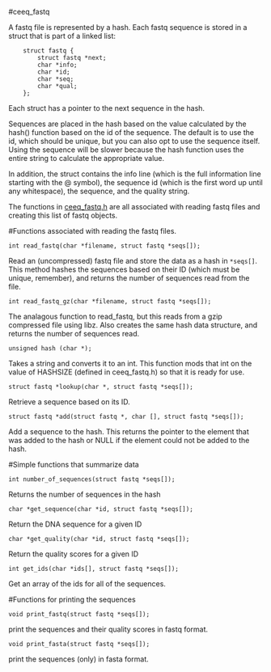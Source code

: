 #ceeq_fastq

A fastq file is represented by a hash. Each fastq sequence is stored in a struct 
that is part of a linked list:

```
	struct fastq {
		struct fastq *next;
		char *info;
		char *id;
		char *seq;
		char *qual;
	};
```

Each struct has a pointer to the next sequence in the hash. 

Sequences are placed in the hash based on the value calculated by the hash() 
function based on the id of the sequence. The default is to use the id, which 
should be unique, but you can  also opt to use the sequence itself. Using the 
sequence will be slower because the hash function uses the entire string to
calculate the appropriate value.

In addition, the struct contains the info line (which is the full information 
line starting with the @ symbol), the sequence id (which is the first word up
until any whitespace), the sequence, and the quality string.


The functions in [ceeq_fastq.h](ceeq_fastq.h) are all associated with reading 
fastq files and creating this list of fastq objects.

#Functions associated with reading the fastq files.

`int read_fastq(char *filename, struct fastq *seqs[]);`

Read an (uncompressed) fastq file and store the data as a hash in `*seqs[]`. 
This method hashes the sequences based on their ID (which must be unique, 
remember), and returns the number of sequences read from the file.

`int read_fastq_gz(char *filename, struct fastq *seqs[]);`

The analagous function to read_fastq, but this reads from a gzip compressed
file using libz. Also creates the same hash data structure, and returns the
number of sequences read.

`unsigned hash (char *);`

Takes a string and converts it to an int. This function mods that int on the
value of HASHSIZE (defined in ceeq_fastq.h) so that it is ready for use.

`struct fastq *lookup(char *, struct fastq *seqs[]);`

Retrieve a sequence based on its ID.

`struct fastq *add(struct fastq *, char [], struct fastq *seqs[]);`

Add a sequence to the hash. This returns the pointer to the element that
was added to the hash or NULL if the element could not be added to the hash.


#Simple functions that summarize data

`int number_of_sequences(struct fastq *seqs[]);`

Returns the number of sequences in the hash

`char *get_sequence(char *id, struct fastq *seqs[]);`

Return the DNA sequence for a given ID

`char *get_quality(char *id, struct fastq *seqs[]);`

Return the quality scores for a given ID

`int get_ids(char *ids[], struct fastq *seqs[]);`

Get an array of the ids for all of the sequences.



#Functions for printing the sequences

`void print_fastq(struct fastq *seqs[]);`

print the sequences and their quality scores in fastq format.

`void print_fasta(struct fastq *seqs[]);`

print the sequences (only) in fasta format.






